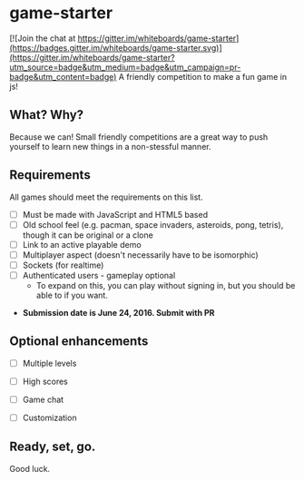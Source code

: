 # game-starter

[![Join the chat at https://gitter.im/whiteboards/game-starter](https://badges.gitter.im/whiteboards/game-starter.svg)](https://gitter.im/whiteboards/game-starter?utm_source=badge&utm_medium=badge&utm_campaign=pr-badge&utm_content=badge)
A friendly competition to make a fun game in js!

## What? Why?
Because we can! Small friendly competitions are a great way to push yourself to learn new things in a non-stessful manner.

## Requirements
All games should meet the requirements on this list.
- [ ] Must be made with JavaScript and HTML5 based
- [ ] Old school feel (e.g. pacman, space invaders, asteroids, pong, tetris), though it can be original or a clone
- [ ] Link to an active playable demo
- [ ] Multiplayer aspect (doesn't necessarily have to be isomorphic)
- [ ] Sockets (for realtime)
- [ ] Authenticated users - gameplay optional
  - To expand on this, you can play without signing in, but you should be able to if you want. 
- **Submission date is June 24, 2016. Submit with PR**

## Optional enhancements
- [ ] Multiple levels
- [ ] High scores
- [ ] Game chat
- [ ] Customization 


## Ready, set, go.
Good luck.
